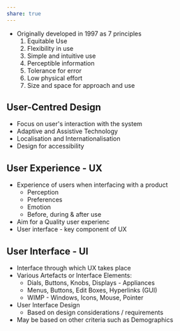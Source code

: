 ```yaml
---
share: true  
---  
```




- Originally developed in 1997 as 7 principles
  1. Equitable Use
  2. Flexibility in use
  3. Simple and intuitive use
  4. Perceptible information
  5. Tolerance for error
  6. Low physical effort
  7. Size and space for approach and use



## User-Centred Design

- Focus on user's interaction with the system
- Adaptive and Assistive Technology
- Localisation and Internationalisation
- Design for accessibility

## User Experience - UX

- Experience of users when interfacing with a product
  - Perception
  - Preferences
  - Emotion
  - Before, during & after use
- Aim for a Quality user experienc
- User interface - key component of UX

## User Interface - UI

- Interface through which UX takes place
- Various Artefacts or Interface Elements:
  - Dials, Buttons, Knobs, Displays - Appliances
  - Menus, Buttons, Edit Boxes, Hyperlinks (GUI)
  - WIMP - Windows, Icons, Mouse, Pointer
- User Interface Design
  - Based on design considerations / requirements
- May be based on other criteria such as Demographics

